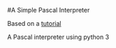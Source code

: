#A Simple Pascal Interpreter

Based on a [tutorial](https://ruslanspivak.com/lsbasi-part14/) 

A Pascal interpreter using python 3
